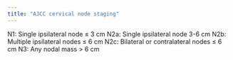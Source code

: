 ```yaml
---
title: "AJCC cervical node staging"
---
```

N1: Single ipsilateral node &#8804; 3 cm 
N2a: Single ipsilateral node 3-6 cm 
N2b: Multiple ipsilateral nodes &#8804; 6 cm 
N2c: Bilateral or contralateral nodes &#8804; 6 cm 
N3: Any nodal mass &gt; 6 cm

